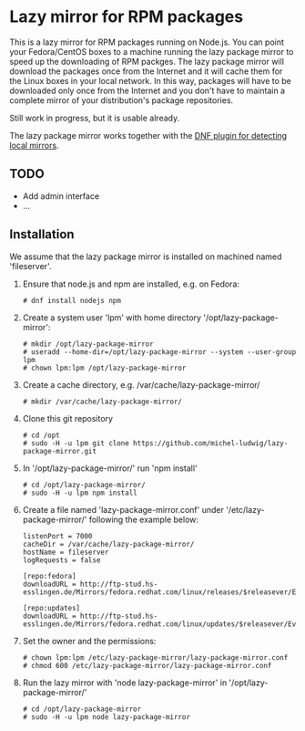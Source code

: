 # Lazy mirror for RPM packages

This is a lazy mirror for RPM packages running on Node.js. You can point your Fedora/CentOS boxes to a machine running the lazy package mirror to speed up the downloading of RPM packges. The lazy package mirror will download the packages once from the Internet and it will cache them for the Linux boxes in your local network. In this way, packages will have to be downloaded only once from the Internet and you don't have to maintain a complete mirror of your distribution's package repositories.

Still work in progress, but it is usable already.

The lazy package mirror works together with the [DNF plugin for detecting local mirrors](https://github.com/michel-ludwig/dnf-local-mirror-detection).

## TODO

* Add admin interface
* ...

## Installation

We assume that the lazy package mirror is installed on machined named 'fileserver'.

1. Ensure that node.js and npm are installed, e.g. on Fedora:
   ```
   # dnf install nodejs npm
   ```
2. Create a system user 'lpm' with home directory '/opt/lazy-package-mirror':
   ```
   # mkdir /opt/lazy-package-mirror
   # useradd --home-dir=/opt/lazy-package-mirror --system --user-group lpm
   # chown lpm:lpm /opt/lazy-package-mirror
   ```
3. Create a cache directory, e.g. /var/cache/lazy-package-mirror/
   ```
   # mkdir /var/cache/lazy-package-mirror/
   ```
4. Clone this git repository
   ```
   # cd /opt
   # sudo -H -u lpm git clone https://github.com/michel-ludwig/lazy-package-mirror.git
   ```
5. In '/opt/lazy-package-mirror/' run 'npm install'
   ```
   # cd /opt/lazy-package-mirror/
   # sudo -H -u lpm npm install
   ```
5. Create a file named 'lazy-package-mirror.conf' under '/etc/lazy-package-mirror/' following the example below:

   ```
   listenPort = 7000
   cacheDir = /var/cache/lazy-package-mirror/
   hostName = fileserver
   logRequests = false

   [repo:fedora]
   downloadURL = http://ftp-stud.hs-esslingen.de/Mirrors/fedora.redhat.com/linux/releases/$releasever/Everything/$basearch/os/

   [repo:updates]
   downloadURL = http://ftp-stud.hs-esslingen.de/Mirrors/fedora.redhat.com/linux/updates/$releasever/Everything/$basearch/
   ```
6. Set the owner and the permissions:
   ```
   # chown lpm:lpm /etc/lazy-package-mirror/lazy-package-mirror.conf
   # chmod 600 /etc/lazy-package-mirror/lazy-package-mirror.conf
   ```

6. Run the lazy mirror with 'node lazy-package-mirror' in '/opt/lazy-package-mirror/'
   ```
   # cd /opt/lazy-package-mirror
   # sudo -H -u lpm node lazy-package-mirror
   ```

